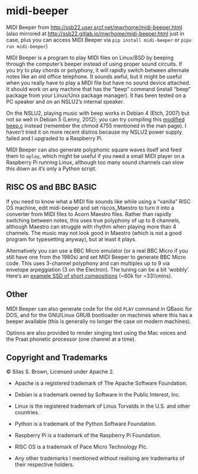 # midi-beeper
MIDI Beeper from http://ssb22.user.srcf.net/mwrhome/midi-beeper.html
(also mirrored at http://ssb22.gitlab.io/mwrhome/midi-beeper.html just in case, plus you can access MIDI Beeper via `pip install midi-beeper` or `pipx run midi-beeper`)

MIDI Beeper is a program to play MIDI files on Linux/BSD by beeping through the computer’s beeper instead of using proper sound circuits. If you try to play chords or polyphony, it will rapidly switch between alternate notes like an old office telephone. It sounds awful, but it might be useful when you really have to play a MIDI file but have no sound device attached. It should work on any machine that has the “beep” command (install “beep” package from your Linux/Unix package manager). It has been tested on a PC speaker and on an NSLU2’s internal speaker.

On the NSLU2, playing music with beep works in Debian 4 (Etch, 2007) but not so well in Debian 5 (Lenny, 2012); you can try compiling this [modified beep.c](http://ssb22.user.srcf.net/mwrhome/beep.c) instead (remember the chmod 4755 mentioned in the man page). I haven’t tried it on more recent distros because my NSLU2 power supply failed and I upgraded to a Raspberry Pi.

MIDI Beeper can also generate polyphonic square waves itself and feed them to `aplay`, which might be useful if you need a small MIDI player on a Raspberry Pi running Linux, although too many sound channels can slow this down as it’s only a Python script.

## RISC OS and BBC BASIC

If you need to know what a MIDI file sounds like while using a “vanilla” RISC OS machine, edit midi-beeper and set riscos_Maestro to turn it into a converter from MIDI files to Acorn Maestro files. Rather than rapidly switching between notes, this uses true polyphony of up to 8 channels, although Maestro can struggle with rhythm when playing more than 4 channels. The music may not look good in Maestro (which is not a good program for typesetting anyway), but at least it plays.

Alternatively you can use a BBC Micro emulator (or a real BBC Micro if you still have one from the 1980s) and set MIDI Beeper to generate BBC Micro code. This uses 3-channel polyphony and can multiplex up to 9 via envelope arpeggiation (3 on the Electron). The tuning can be a bit ‘wobbly’. Here’s an [example SSD of short compositions](http://ssb22.user.srcf.net/mwrhome/bbcmicro.zip) (~60k for ~33½mins).

## Other

MIDI Beeper can also generate code for the old `PLAY` command in QBasic for DOS, and for the GNU/Linux GRUB bootloader on machines where this has a beeper available (this is generally no longer the case on modern machines).

Options are also provided to render singing text using the Mac voices and the Praat phonetic processor (one channel at a time).

Copyright and Trademarks
------------------------

© Silas S. Brown, Licensed under Apache 2.

* Apache is a registered trademark of The Apache Software Foundation.

* Debian is a trademark owned by Software in the Public Interest, Inc.

* Linux is the registered trademark of Linus Torvalds in the U.S. and other countries.

* Python is a trademark of the Python Software Foundation.

* Raspberry Pi is a trademark of the Raspberry Pi Foundation.

* RISC OS is a trademark of Pace Micro Technology Plc.

* Any other trademarks I mentioned without realising are trademarks of their respective holders.
